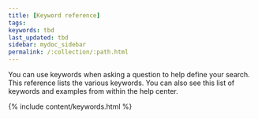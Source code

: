 ```yaml
---
title: [Keyword reference]
tags:
keywords: tbd
last_updated: tbd
sidebar: mydoc_sidebar
permalink: /:collection/:path.html
---
```

You can use keywords when asking a question to help define your search. This reference lists the various keywords. You can also see this list of keywords and examples from within the help center.

{% include content/keywords.html %}
